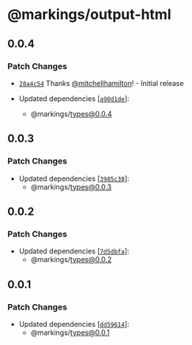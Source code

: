 # @markings/output-html

## 0.0.4

### Patch Changes

- [`28a4c54`](https://github.com/Thinkmill/markings/commit/28a4c54dcb2d765234194624ccc9fa8bf70a38b8) Thanks [@mitchellhamilton](https://github.com/mitchellhamilton)! - Initial release

- Updated dependencies [[`a90d1de`](https://github.com/Thinkmill/markings/commit/a90d1de4e0b1ae0177b1c9dac8629bfece351faa)]:
  - @markings/types@0.0.4

## 0.0.3

### Patch Changes

- Updated dependencies [[`3985c38`](https://github.com/Thinkmill/markings/commit/3985c38bbfead32d7aa6559ca07205621ba3ec2f)]:
  - @markings/types@0.0.3

## 0.0.2

### Patch Changes

- Updated dependencies [[`7d5dbfa`](https://github.com/Thinkmill/markings/commit/7d5dbfa6b57b6ce7166f6cc2efca457e66db9dca)]:
  - @markings/types@0.0.2

## 0.0.1

### Patch Changes

- Updated dependencies [[`dd59614`](https://github.com/Thinkmill/markings/commit/dd596143b68ded17301aafb4301a5b2718ae8272)]:
  - @markings/types@0.0.1
